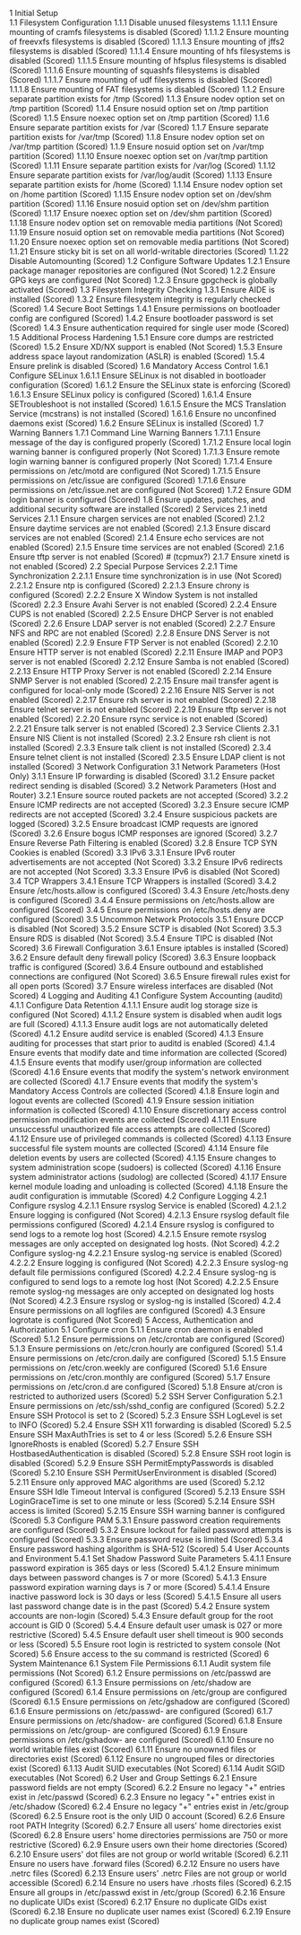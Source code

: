 1 Initial Setup  
1.1 Filesystem Configuration
1.1.1 Disable unused filesystems
1.1.1.1 Ensure mounting of cramfs filesystems is disabled (Scored)
1.1.1.2 Ensure mounting of freevxfs filesystems is disabled (Scored)
1.1.1.3 Ensure mounting of jffs2 filesystems is disabled (Scored)
1.1.1.4 Ensure mounting of hfs filesystems is disabled (Scored)
1.1.1.5 Ensure mounting of hfsplus filesystems is disabled (Scored)
1.1.1.6 Ensure mounting of squashfs filesystems is disabled (Scored)
1.1.1.7 Ensure mounting of udf filesystems is disabled (Scored)
1.1.1.8 Ensure mounting of FAT filesystems is disabled (Scored)
1.1.2 Ensure separate partition exists for /tmp (Scored)
1.1.3 Ensure nodev option set on /tmp partition (Scored)
1.1.4 Ensure nosuid option set on /tmp partition (Scored)
1.1.5 Ensure noexec option set on /tmp partition (Scored)
1.1.6 Ensure separate partition exists for /var (Scored)
1.1.7 Ensure separate partition exists for /var/tmp (Scored)
1.1.8 Ensure nodev option set on /var/tmp partition (Scored)
1.1.9 Ensure nosuid option set on /var/tmp partition (Scored)
1.1.10 Ensure noexec option set on /var/tmp partition (Scored)
1.1.11 Ensure separate partition exists for /var/log (Scored)
1.1.12 Ensure separate partition exists for /var/log/audit (Scored)
1.1.13 Ensure separate partition exists for /home (Scored)
1.1.14 Ensure nodev option set on /home partition (Scored)
1.1.15 Ensure nodev option set on /dev/shm partition (Scored)
1.1.16 Ensure nosuid option set on /dev/shm partition (Scored)
1.1.17 Ensure noexec option set on /dev/shm partition (Scored)
1.1.18 Ensure nodev option set on removable media partitions (Not Scored)
1.1.19 Ensure nosuid option set on removable media partitions (Not Scored)
1.1.20 Ensure noexec option set on removable media partitions (Not Scored)
1.1.21 Ensure sticky bit is set on all world-writable directories (Scored)
1.1.22 Disable Automounting (Scored)
1.2 Configure Software Updates
1.2.1 Ensure package manager repositories are configured (Not Scored)
1.2.2 Ensure GPG keys are configured (Not Scored)
1.2.3 Ensure gpgcheck is globally activated (Scored)
1.3 Filesystem Integrity Checking
1.3.1 Ensure AIDE is installed (Scored)
1.3.2 Ensure filesystem integrity is regularly checked (Scored)
1.4 Secure Boot Settings
1.4.1 Ensure permissions on bootloader config are configured (Scored)
1.4.2 Ensure bootloader password is set (Scored)
1.4.3 Ensure authentication required for single user mode (Scored)
1.5 Additional Process Hardening
1.5.1 Ensure core dumps are restricted (Scored)
1.5.2 Ensure XD/NX support is enabled (Not Scored)
1.5.3 Ensure address space layout randomization (ASLR) is enabled (Scored)
1.5.4 Ensure prelink is disabled (Scored)
1.6 Mandatory Access Control
1.6.1 Configure SELinux
1.6.1.1 Ensure SELinux is not disabled in bootloader configuration (Scored)
1.6.1.2 Ensure the SELinux state is enforcing (Scored)
1.6.1.3 Ensure SELinux policy is configured (Scored)
1.6.1.4 Ensure SETroubleshoot is not installed (Scored)
1.6.1.5 Ensure the MCS Translation Service (mcstrans) is not installed (Scored)
1.6.1.6 Ensure no unconfined daemons exist (Scored)
1.6.2 Ensure SELinux is installed (Scored)
1.7 Warning Banners
1.7.1 Command Line Warning Banners
1.7.1.1 Ensure message of the day is configured properly (Scored)
1.7.1.2 Ensure local login warning banner is configured properly (Not Scored)
1.7.1.3 Ensure remote login warning banner is configured properly (Not Scored)
1.7.1.4 Ensure permissions on /etc/motd are configured (Not Scored)
1.7.1.5 Ensure permissions on /etc/issue are configured (Scored)
1.7.1.6 Ensure permissions on /etc/issue.net are configured (Not Scored)
1.7.2 Ensure GDM login banner is configured (Scored)
1.8 Ensure updates, patches, and additional security software are installed (Scored)
2 Services
2.1 inetd Services
2.1.1 Ensure chargen services are not enabled (Scored)
2.1.2 Ensure daytime services are not enabled (Scored)
2.1.3 Ensure discard services are not enabled (Scored)
2.1.4 Ensure echo services are not enabled (Scored)
2.1.5 Ensure time services are not enabled (Scored)
2.1.6 Ensure tftp server is not enabled (Scored)	# (tcpmux?)
2.1.7 Ensure xinetd is not enabled (Scored)
2.2 Special Purpose Services
2.2.1 Time Synchronization
2.2.1.1 Ensure time synchronization is in use (Not Scored)
2.2.1.2 Ensure ntp is configured (Scored)
2.2.1.3 Ensure chrony is configured (Scored)
2.2.2 Ensure X Window System is not installed (Scored)
2.2.3 Ensure Avahi Server is not enabled (Scored)
2.2.4 Ensure CUPS is not enabled (Scored)
2.2.5 Ensure DHCP Server is not enabled (Scored)
2.2.6 Ensure LDAP server is not enabled (Scored)
2.2.7 Ensure NFS and RPC are not enabled (Scored)
2.2.8 Ensure DNS Server is not enabled (Scored)
2.2.9 Ensure FTP Server is not enabled (Scored)
2.2.10 Ensure HTTP server is not enabled (Scored)
2.2.11 Ensure IMAP and POP3 server is not enabled (Scored)
2.2.12 Ensure Samba is not enabled (Scored)
2.2.13 Ensure HTTP Proxy Server is not enabled (Scored)
2.2.14 Ensure SNMP Server is not enabled (Scored)
2.2.15 Ensure mail transfer agent is configured for local-only mode (Scored)
2.2.16 Ensure NIS Server is not enabled (Scored)
2.2.17 Ensure rsh server is not enabled (Scored)
2.2.18 Ensure telnet server is not enabled (Scored)
2.2.19 Ensure tftp server is not enabled (Scored)
2.2.20 Ensure rsync service is not enabled (Scored)
2.2.21 Ensure talk server is not enabled (Scored)
2.3 Service Clients
2.3.1 Ensure NIS Client is not installed (Scored)
2.3.2 Ensure rsh client is not installed (Scored)
2.3.3 Ensure talk client is not installed (Scored)
2.3.4 Ensure telnet client is not installed (Scored)
2.3.5 Ensure LDAP client is not installed (Scored)
3 Network Configuration
3.1 Network Parameters (Host Only)
3.1.1 Ensure IP forwarding is disabled (Scored)
3.1.2 Ensure packet redirect sending is disabled (Scored)
3.2 Network Parameters (Host and Router)
3.2.1 Ensure source routed packets are not accepted (Scored)
3.2.2 Ensure ICMP redirects are not accepted (Scored)
3.2.3 Ensure secure ICMP redirects are not accepted (Scored)
3.2.4 Ensure suspicious packets are logged (Scored)
3.2.5 Ensure broadcast ICMP requests are ignored (Scored)
3.2.6 Ensure bogus ICMP responses are ignored (Scored)
3.2.7 Ensure Reverse Path Filtering is enabled (Scored)
3.2.8 Ensure TCP SYN Cookies is enabled (Scored)
3.3 IPv6
3.3.1 Ensure IPv6 router advertisements are not accepted (Not Scored)
3.3.2 Ensure IPv6 redirects are not accepted (Not Scored)
3.3.3 Ensure IPv6 is disabled (Not Scored)
3.4 TCP Wrappers
3.4.1 Ensure TCP Wrappers is installed (Scored)
3.4.2 Ensure /etc/hosts.allow is configured (Scored)
3.4.3 Ensure /etc/hosts.deny is configured (Scored)
3.4.4 Ensure permissions on /etc/hosts.allow are configured (Scored)
3.4.5 Ensure permissions on /etc/hosts.deny are configured (Scored)
3.5 Uncommon Network Protocols
3.5.1 Ensure DCCP is disabled (Not Scored)
3.5.2 Ensure SCTP is disabled (Not Scored)
3.5.3 Ensure RDS is disabled (Not Scored)
3.5.4 Ensure TIPC is disabled (Not Scored)
3.6 Firewall Configuration
3.6.1 Ensure iptables is installed (Scored)
3.6.2 Ensure default deny firewall policy (Scored)
3.6.3 Ensure loopback traffic is configured (Scored)
3.6.4 Ensure outbound and established connections are configured (Not Scored)
3.6.5 Ensure firewall rules exist for all open ports (Scored)
3.7 Ensure wireless interfaces are disabled (Not Scored)
4 Logging and Auditing
4.1 Configure System Accounting (auditd)
4.1.1 Configure Data Retention
4.1.1.1 Ensure audit log storage size is configured (Not Scored)
4.1.1.2 Ensure system is disabled when audit logs are full (Scored)
4.1.1.3 Ensure audit logs are not automatically deleted (Scored)
4.1.2 Ensure auditd service is enabled (Scored)
4.1.3 Ensure auditing for processes that start prior to auditd is enabled (Scored)
4.1.4 Ensure events that modify date and time information are collected (Scored)
4.1.5 Ensure events that modify user/group information are collected (Scored)
4.1.6 Ensure events that modify the system's network environment are collected (Scored)
4.1.7 Ensure events that modify the system's Mandatory Access Controls are collected (Scored)
4.1.8 Ensure login and logout events are collected (Scored)
4.1.9 Ensure session initiation information is collected (Scored)
4.1.10 Ensure discretionary access control permission modification events are collected (Scored)
4.1.11 Ensure unsuccessful unauthorized file access attempts are collected (Scored)
4.1.12 Ensure use of privileged commands is collected (Scored)
4.1.13 Ensure successful file system mounts are collected (Scored)
4.1.14 Ensure file deletion events by users are collected (Scored)
4.1.15 Ensure changes to system administration scope (sudoers) is collected (Scored)
4.1.16 Ensure system administrator actions (sudolog) are collected (Scored)
4.1.17 Ensure kernel module loading and unloading is collected (Scored)
4.1.18 Ensure the audit configuration is immutable (Scored)
4.2 Configure Logging
4.2.1 Configure rsyslog
4.2.1.1 Ensure rsyslog Service is enabled (Scored)
4.2.1.2 Ensure logging is configured (Not Scored)
4.2.1.3 Ensure rsyslog default file permissions configured (Scored)
4.2.1.4 Ensure rsyslog is configured to send logs to a remote log host (Scored)
4.2.1.5 Ensure remote rsyslog messages are only accepted on designated log hosts. (Not Scored)
4.2.2 Configure syslog-ng
4.2.2.1 Ensure syslog-ng service is enabled (Scored)
4.2.2.2 Ensure logging is configured (Not Scored)
4.2.2.3 Ensure syslog-ng default file permissions configured (Scored)
4.2.2.4 Ensure syslog-ng is configured to send logs to a remote log host (Not Scored)
4.2.2.5 Ensure remote syslog-ng messages are only accepted on designated log hosts (Not Scored)
4.2.3 Ensure rsyslog or syslog-ng is installed (Scored)
4.2.4 Ensure permissions on all logfiles are configured (Scored)
4.3 Ensure logrotate is configured (Not Scored)
5 Access, Authentication and Authorization
5.1 Configure cron
5.1.1 Ensure cron daemon is enabled (Scored)
5.1.2 Ensure permissions on /etc/crontab are configured (Scored)
5.1.3 Ensure permissions on /etc/cron.hourly are configured (Scored)
5.1.4 Ensure permissions on /etc/cron.daily are configured (Scored)
5.1.5 Ensure permissions on /etc/cron.weekly are configured (Scored)
5.1.6 Ensure permissions on /etc/cron.monthly are configured (Scored)
5.1.7 Ensure permissions on /etc/cron.d are configured (Scored)
5.1.8 Ensure at/cron is restricted to authorized users (Scored)
5.2 SSH Server Configuration
5.2.1 Ensure permissions on /etc/ssh/sshd_config are configured (Scored)
5.2.2 Ensure SSH Protocol is set to 2 (Scored)
5.2.3 Ensure SSH LogLevel is set to INFO (Scored)
5.2.4 Ensure SSH X11 forwarding is disabled (Scored)
5.2.5 Ensure SSH MaxAuthTries is set to 4 or less (Scored)
5.2.6 Ensure SSH IgnoreRhosts is enabled (Scored)
5.2.7 Ensure SSH HostbasedAuthentication is disabled (Scored)
5.2.8 Ensure SSH root login is disabled (Scored)
5.2.9 Ensure SSH PermitEmptyPasswords is disabled (Scored)
5.2.10 Ensure SSH PermitUserEnvironment is disabled (Scored)
5.2.11 Ensure only approved MAC algorithms are used (Scored)
5.2.12 Ensure SSH Idle Timeout Interval is configured (Scored)
5.2.13 Ensure SSH LoginGraceTime is set to one minute or less (Scored)
5.2.14 Ensure SSH access is limited (Scored)
5.2.15 Ensure SSH warning banner is configured (Scored)
5.3 Configure PAM
5.3.1 Ensure password creation requirements are configured (Scored)
5.3.2 Ensure lockout for failed password attempts is configured (Scored)
5.3.3 Ensure password reuse is limited (Scored)
5.3.4 Ensure password hashing algorithm is SHA-512 (Scored)
5.4 User Accounts and Environment
5.4.1 Set Shadow Password Suite Parameters
5.4.1.1 Ensure password expiration is 365 days or less (Scored)
5.4.1.2 Ensure minimum days between password changes is 7 or more (Scored)
5.4.1.3 Ensure password expiration warning days is 7 or more (Scored)
5.4.1.4 Ensure inactive password lock is 30 days or less (Scored)
5.4.1.5 Ensure all users last password change date is in the past (Scored)
5.4.2 Ensure system accounts are non-login (Scored)
5.4.3 Ensure default group for the root account is GID 0 (Scored)
5.4.4 Ensure default user umask is 027 or more restrictive (Scored)
5.4.5 Ensure default user shell timeout is 900 seconds or less (Scored)
5.5 Ensure root login is restricted to system console (Not Scored)
5.6 Ensure access to the su command is restricted (Scored)
6 System Maintenance
6.1 System File Permissions
6.1.1 Audit system file permissions (Not Scored)
6.1.2 Ensure permissions on /etc/passwd are configured (Scored)
6.1.3 Ensure permissions on /etc/shadow are configured (Scored)
6.1.4 Ensure permissions on /etc/group are configured (Scored)
6.1.5 Ensure permissions on /etc/gshadow are configured (Scored)
6.1.6 Ensure permissions on /etc/passwd- are configured (Scored)
6.1.7 Ensure permissions on /etc/shadow- are configured (Scored)
6.1.8 Ensure permissions on /etc/group- are configured (Scored)
6.1.9 Ensure permissions on /etc/gshadow- are configured (Scored)
6.1.10 Ensure no world writable files exist (Scored)
6.1.11 Ensure no unowned files or directories exist (Scored)
6.1.12 Ensure no ungrouped files or directories exist (Scored)
6.1.13 Audit SUID executables (Not Scored)
6.1.14 Audit SGID executables (Not Scored)
6.2 User and Group Settings
6.2.1 Ensure password fields are not empty (Scored)
6.2.2 Ensure no legacy "+" entries exist in /etc/passwd (Scored)
6.2.3 Ensure no legacy "+" entries exist in /etc/shadow (Scored)
6.2.4 Ensure no legacy "+" entries exist in /etc/group (Scored)
6.2.5 Ensure root is the only UID 0 account (Scored)
6.2.6 Ensure root PATH Integrity (Scored)
6.2.7 Ensure all users' home directories exist (Scored)
6.2.8 Ensure users' home directories permissions are 750 or more restrictive (Scored)
6.2.9 Ensure users own their home directories (Scored)
6.2.10 Ensure users' dot files are not group or world writable (Scored)
6.2.11 Ensure no users have .forward files (Scored)
6.2.12 Ensure no users have .netrc files (Scored)
6.2.13 Ensure users' .netrc Files are not group or world accessible (Scored)
6.2.14 Ensure no users have .rhosts files (Scored)
6.2.15 Ensure all groups in /etc/passwd exist in /etc/group (Scored)
6.2.16 Ensure no duplicate UIDs exist (Scored)
6.2.17 Ensure no duplicate GIDs exist (Scored)
6.2.18 Ensure no duplicate user names exist (Scored)
6.2.19 Ensure no duplicate group names exist (Scored)
